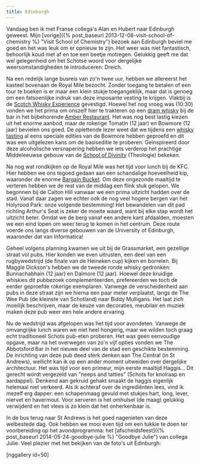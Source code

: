 ```yaml
---
title: Edinburgh
---
```

Vandaag ben ik met Franse collega's Alan en Hubert naar Edinburgh geweest. Mijn [vorige]({% post_baseurl 2013-12-08-visit-school-of-chemistry %} "Visit School of Chemistry") bezoek aan Edinburgh beviel me goed en het was leuk om er opnieuw te zijn. Het weer was niet fantastisch, behoorlijk koud met af en toe een beetje motregen. Gelukkig geeft me dat wel gelegenheid om het Schotse woord voor dergelijke weersomstandigheden te introduceren: Dreich.

Na een redelijk lange busreis van zo'n twee uur, hebben we allereerst het kasteel bovenaan de Royal Mile bezocht. Zonder toegang te betalen of een tour te boeken is er maar een klein stukje toegangeklijk, maar dat is genoeg om een fatsoenlijke indruk van deze imposante vesting te krijgen. Vlakbij is de [Scotch Whisky Experience](http://www.scotchwhiskyexperience.co.uk/) gevestigd. Hoewel het nog vroeg was (10:30) vonden we het prima om onszelf hier te trakteren op een [dram whisky](http://www.whiskyintelligence.com/2012/09/why-is-a-dram-of-whisky-called-a-dram-scotch-whisky-conundrum/) bij de bar in het bijbehorende [Amber Restaurant](http://www.amber-restaurant.co.uk/amber_whisky_bar.php). Het was nog best lastig kiezen uit het enorme aanbod, maar de rokerige Tomatin (12 jaar) en Bowmore (12 jaar) bevielen ons goed. De oplettende lezer weet dat we tijdens een [whisky tasting](?ai1ec_event=whisky-tasting-4&instance_id= "Whisky tasting") al eens speciale edities van de Bowmore hebben geproefd en dit was een uitgelezen kans om de basiseditie te proberen. Geïnspireerd door deze alcoholische versnapering hebben we iets verderop het prachtige Middeleeuwse gebouw van de [School of Divinity](http://www.ed.ac.uk/schools-departments/divinity/) (Theologie) bekeken.

Na nog wat rondkijken op de Royal Mile was het tijd voor lunch bij de KFC. Hier hebben we ons tegoed gedaan aan een schandalige hoeveelheid kip, waaronder de enorme [Bargain Bucket](http://www.kfc.co.uk/our-food/to-share/bargain-bucket). Om deze ongezonde maaltijd te verteren hebben we de rest van de middag een flink stuk gelopen. We begonnen bij de Calton Hill vanwaar we een prima uitzicht hadden over de stad. Vanaf daar zagen we echter ook de nog veel hogere bergen van het Holyrood Park: onze volgende bestemming! Het bewandelen van dit pad richting Arthur's Seat is zeker de moeite waard, want bij elke stap wordt het uitzicht beter. Omdat we de berg vanaf een andere kant afdaalden, moesten we een eind lopen om weer terug te komen in het centrum. Deze route voerde ons langs diverse gebouwen van de University of Edinburgh, waaronder dat van Informatica!

Geheel volgens planning kwamen we uit bij de Grassmarket, een gezellige straat vol pubs. Hier konden we even uitrusten, een deel van een rugbywedstrijd (de finale van de Heineken cup) kijken en borrelen. Bij Maggie Dickson's hebben we de tweede ronde whisky gedronken: Bunnachabhain (12 jaar) en Dalmore (12 jaar). Hoewel deze kruidige whiskies dit pubbezoek complementeerden, prefereerden we toch de eerder geproefde rokerige exemplaren. Vanwege de verscheidenheid aan pubs in deze straat zijn we hierna een paar meter verplaatst, langs de The Wee Pub (de kleinste van Schotland) naar Biddy Mulligans. Het laat zich moeilijk beschrijven, maar de keuze van decoraties, meubilair en muziek maken deze pub weer een hele andere ervaring.

Nu de wedstrijd was afgelopen was het tijd voor avondeten. Vanwege de omvangrijke lunch waren we niet heel hongerig, maar we wilden toch graag echt traditioneel Schots pub-eten proberen. Het was geen eenvoudige opgave, maar na het overwegen van zo'n vijf opties vonden we The Abbotsford Bar in het nieuwe deel van de stad een geschikte bestemming. De inrichting van deze pub deed sterk denken aan The Central (in St Andrews), wellicht kan ik op een ander moment uitweiden over dergelijke architectuur. Het was tijd voor een primeur, mijn eerste maaltijd Haggis... Dit gerecht wordt vergezeld van "neeps and tatties" (Schots for knolraap en aardappel). Denkend aan gekruid gehakt smaakt de haggis eigenlijk helemaal niet verkeerd. Als ik achteraf over de ingrediënten lees, vind ik mezelf erg dapper: een schapenmaag gevuld met stukjes hart, long, lever, niervet en havermout. Voor serveren is het omhulsel (de maag) gelukkig verwijderd en het vlees is zo klein dat het onherkenbaar is.

In de bus terug naar St Andrews is het goed nagenieten van deze welbestede dag. Ook hebben we mooi even tijd om een tukkie te doen ter voorbereiding op het avondprogramma: het [afscheidsfeest]({% post_baseurl 2014-05-24-goodbye-julie %} "Goodbye Julie") van collega Julie. Veel plezier met het bekijken van de foto's uit Edinburgh:

[nggallery id=50]